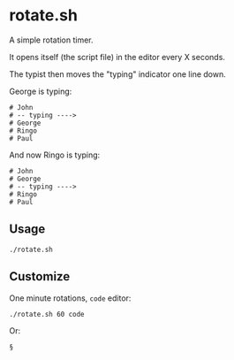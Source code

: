 # rotate.sh

A simple rotation timer.

It opens itself (the script file) in the editor every X seconds.

The typist then moves the "typing" indicator one line down.

George is typing:

```
# John
# -- typing ---->
# George
# Ringo
# Paul
```

And now Ringo is typing:

```
# John
# George
# -- typing ---->
# Ringo
# Paul
```

## Usage

```shell
./rotate.sh
```

## Customize

One minute rotations, `code` editor:

```shell
./rotate.sh 60 code
```

Or:

```shell
§
```
